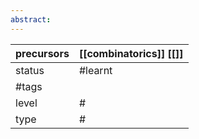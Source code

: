 ```yaml
---
abstract:
---
```


| precursors | [[combinatorics]] [[]] |
| ---------- | ---------------------- |
| status     | #learnt                |
| #tags      |                        |
| level      | #                      |
| type       | #                         |